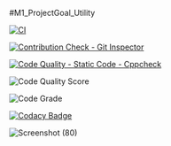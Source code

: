 

#M1_ProjectGoal_Utility





[![CI](https://github.com/aravindvasa/M1_ProjectGoal_UTILITY/actions/workflows/main.yml/badge.svg)](https://github.com/aravindvasa/M1_ProjectGoal_UTILITY/actions/workflows/main.yml)


[![Contribution Check - Git Inspector](https://github.com/aravindvasa/M1_ProjectGoal_UTILITY/actions/workflows/Makefile.yml/badge.svg)](https://github.com/aravindvasa/M1_ProjectGoal_UTILITY/actions/workflows/Makefile.yml)

[![Code Quality - Static Code - Cppcheck](https://github.com/aravindvasa/M1_ProjectGoal_UTILITY/actions/workflows/Cppcheck.yml/badge.svg)](https://github.com/aravindvasa/M1_ProjectGoal_UTILITY/actions/workflows/Cppcheck.yml)

![Code Quality Score](https://api.codiga.io/project/31241/score/svg)

![Code Grade](https://api.codiga.io/project/31241/status/svg)

[![Codacy Badge](https://app.codacy.com/project/badge/Grade/20329218555f487cb70b907d3c8271e1)](https://www.codacy.com/gh/aravindvasa/M1_ProjectGoal_UTILITY/dashboard?utm_source=github.com&amp;utm_medium=referral&amp;utm_content=aravindvasa/M1_ProjectGoal_UTILITY&amp;utm_campaign=Badge_Grade)



![Screenshot (80)](https://user-images.githubusercontent.com/63224874/153707254-442d07af-e3d2-453f-8756-2f72a28163e3.png)

